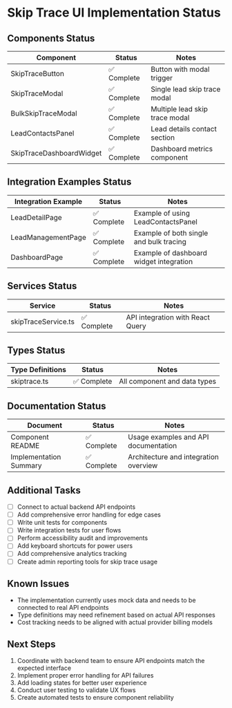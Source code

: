 # Skip Trace UI Implementation Status

## Components Status

| Component | Status | Notes |
|-----------|--------|-------|
| SkipTraceButton | ✅ Complete | Button with modal trigger |
| SkipTraceModal | ✅ Complete | Single lead skip trace modal |
| BulkSkipTraceModal | ✅ Complete | Multiple lead skip trace modal |
| LeadContactsPanel | ✅ Complete | Lead details contact section |
| SkipTraceDashboardWidget | ✅ Complete | Dashboard metrics component |

## Integration Examples Status

| Integration Example | Status | Notes |
|--------------------|--------|-------|
| LeadDetailPage | ✅ Complete | Example of using LeadContactsPanel |
| LeadManagementPage | ✅ Complete | Example of both single and bulk tracing |
| DashboardPage | ✅ Complete | Example of dashboard widget integration |

## Services Status

| Service | Status | Notes |
|---------|--------|-------|
| skipTraceService.ts | ✅ Complete | API integration with React Query |

## Types Status

| Type Definitions | Status | Notes |
|-----------------|--------|-------|
| skiptrace.ts | ✅ Complete | All component and data types |

## Documentation Status

| Document | Status | Notes |
|----------|--------|-------|
| Component README | ✅ Complete | Usage examples and API documentation |
| Implementation Summary | ✅ Complete | Architecture and integration overview |

## Additional Tasks

- [ ] Connect to actual backend API endpoints
- [ ] Add comprehensive error handling for edge cases
- [ ] Write unit tests for components
- [ ] Write integration tests for user flows
- [ ] Perform accessibility audit and improvements
- [ ] Add keyboard shortcuts for power users
- [ ] Add comprehensive analytics tracking
- [ ] Create admin reporting tools for skip trace usage

## Known Issues

- The implementation currently uses mock data and needs to be connected to real API endpoints
- Type definitions may need refinement based on actual API responses
- Cost tracking needs to be aligned with actual provider billing models

## Next Steps

1. Coordinate with backend team to ensure API endpoints match the expected interface
2. Implement proper error handling for API failures
3. Add loading states for better user experience
4. Conduct user testing to validate UX flows
5. Create automated tests to ensure component reliability
